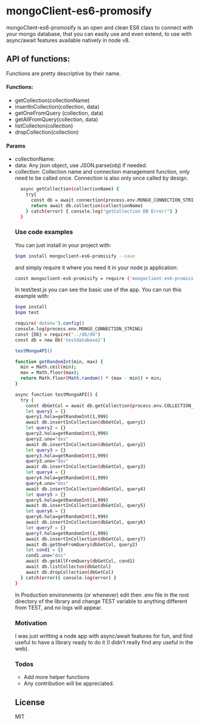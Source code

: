 # mongoClient-es6-promosify

mongoClient-es6-promosify is an open and clean ES6 class to connect with your
mongo database, that you can easily use and even extend, to use with async/await
features available natively in node v8.

## API of functions:
Functions are pretty descriptive by their name.

#### Functions:
  - getCollection(collectionName)
  - insertInCollection(collection, data)
  - getOneFromQuery (collection, data)
  - getAllFromQuery(collection, data)
  - listCollecton(collection)
  - dropCollection(collection)

#### Params  
 - collectionName: <String>
 - data: <Object> Any json object, use JSON.parse(obj) if needed.
 - collection:
 Collection name and connection management function, only need to be called once. Connection is also only once called by design.

  ```sh
    async getCollection(collectionName) {
      try{
        const db = await connection(process.env.MONGO_CONNECTION_STRING+this.dbName )
        return await db.collection(collectionName)
      } catch(error) { console.log("getCollection DB Error!") }
    }
  ```

### Use code examples
You can just install in your project with:

```sh
$npm install mongoclient-es6-promisify --save
```
and simply require it where you need it in your node js application:
```sh
const mongoclient-es6-promisify = require ('mongoclient-es6-promisify')
```

In test/test.js you can see the basic use of the app. You can run this example with:
```sh
$npm install
$npm test
```

```sh
require('dotenv').config()
console.log(process.env.MONGO_CONNECTION_STRING)
const {Db} = require("../db/db")
const db = new Db('testdatabase2')

testMongoAPI()

function getRandomInt(min, max) {
  min = Math.ceil(min);
  max = Math.floor(max);
  return Math.floor(Math.random() * (max - min)) + min;
}

async function testMongoAPI() {
  try {
    const dbGetCol = await db.getCollection(process.env.COLLECTION_NAME)
    let query1 = {}
    query1.hola=getRandomInt(1,999)
    await db.insertInCollection(dbGetCol, query1)
    let query2 = {}
    query2.hola=getRandomInt(1,999)
    query2.uno="dos"
    await db.insertInCollection(dbGetCol, query2)
    let query3 = {}
    query3.hola=getRandomInt(1,999)
    query3.uno="dos"
    await db.insertInCollection(dbGetCol, query3)
    let query4 = {}
    query4.hola=getRandomInt(1,999)
    query4.uno="dos"
    await db.insertInCollection(dbGetCol, query4)
    let query5 = {}
    query5.hola=getRandomInt(1,999)
    await db.insertInCollection(dbGetCol, query5)
    let query6 = {}
    query6.hola=getRandomInt(1,999)
    await db.insertInCollection(dbGetCol, query6)
    let query7 = {}
    query7.hola=getRandomInt(1,999)
    await db.insertInCollection(dbGetCol, query7)
    await db.getOneFromQuery(dbGetCol, query2)
    let cond1 = {}
    cond1.uno="dos"
    await db.getAllFromQuery(dbGetCol, cond1)
    await db.listCollecton(dbGetCol)
    await db.dropCollection(dbGetCol)
  } catch(error){ console.log(error) }
}

```

In Production environments (or whenever) edit then .env file in the root directory of the library and change TEST variable to anything different from TEST, and no logs will appear.

### Motivation
I was just writting a node app with async/await features for fun, and find useful to have a library ready to do it (I didn't really find any useful in the web).

### Todos

 - Add more helper functions
 - Any contribution will be appreciated.

License
----

MIT
